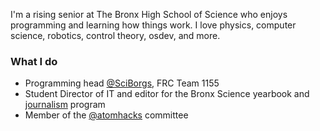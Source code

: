 <!--- This README is used in the rendering of my website -->

I'm a rising senior at The Bronx High School of Science who enjoys programming and learning how things work. I love physics, computer science, robotics, control theory, osdev, and more.

### What I do
- Programming head [@SciBorgs](https://github.com/SciBorgs), FRC Team 1155
- Student Director of IT and editor for the Bronx Science yearbook and [journalism](https://thesciencesurvey.com/) program
- Member of the [@atomhacks](https://github.com/atomhacks) committee

<!--[![spotify-github-profile](https://spotify-github-profile.vercel.app/api/view?uid=84fargo16nk7b2dmlrw72xz8l&cover_image=true&theme=novatorem&show_offline=true&background_color=121212&interchange=false&bar_color=d309e1&bar_color_cover=false)](https://spotify-github-profile.vercel.app/api/view?uid=84fargo16nk7b2dmlrw72xz8l&redirect=true)-->
